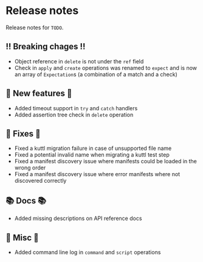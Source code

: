 # Release notes

Release notes for `TODO`.

<!--
## :sparkles: UI changes :sparkles:

## :star: Examples :star:

## :boat: Tutorials :boat:

## :wrench: Fixes :wrench:

## :guitar: Misc :guitar:
-->

## :bangbang: Breaking chages :bangbang:

- Object reference in `delete` is not under the `ref` field
- Check in `apply` and `create` operations was renamed to `expect` and is now an array of `Expectation`s (a combination of a match and a check)

## :dizzy: New features :dizzy:

- Added timeout support in `try` and `catch` handlers
- Added assertion tree check in `delete` operation

## :wrench: Fixes :wrench:

- Fixed a kuttl migration failure in case of unsupported file name
- Fixed a potential invalid name when migrating a kuttl test step
- Fixed a manifest discovery issue where manifests could be loaded in the wrong order
- Fixed a manifest discovery issue where error manifests where not discovered correctly

## :books: Docs :books:

- Added missing descriptions on API reference docs

## :guitar: Misc :guitar:

- Added command line log in `command` and `script` operations
